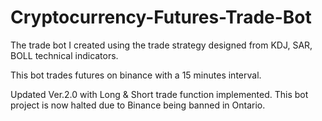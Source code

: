 # Cryptocurrency-Futures-Trade-Bot
The trade bot I created using the trade strategy designed from KDJ, SAR, BOLL technical indicators.  


This bot trades futures on binance with a 15 minutes interval.

Updated Ver.2.0 with Long & Short trade function implemented.  This bot project is now halted due to Binance being banned in Ontario.

